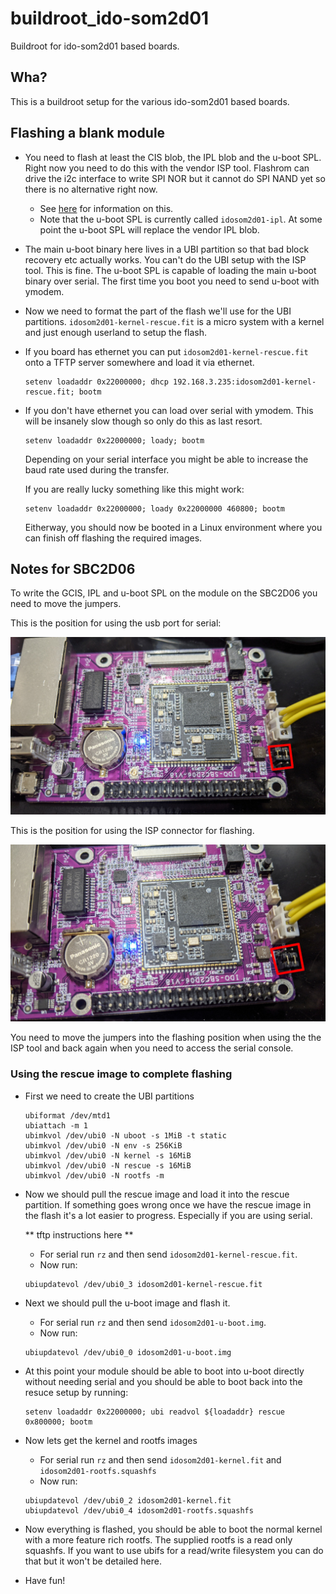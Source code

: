 # buildroot_ido-som2d01

Buildroot for ido-som2d01 based boards.

## Wha?

This is a buildroot setup for the various ido-som2d01 based boards.

## Flashing a blank module

- You need to flash at least the CIS blob, the IPL blob and the u-boot SPL.
  Right now you need to do this with the vendor ISP tool. Flashrom can drive
  the i2c interface to write SPI NOR but it cannot do SPI NAND yet so there
  is no alternative right now.

  - See [here](http://linux-chenxing.org/infinity2/ido-som2d01/#flashing) for information on this.
  - Note that the u-boot SPL is currently called `idosom2d01-ipl`. At some point the u-boot SPL will
    replace the vendor IPL blob.

- The main u-boot binary here lives in a UBI partition so that bad block
  recovery etc actually works. You can't do the UBI setup with the ISP tool.
  This is fine. The u-boot SPL is capable of loading the main u-boot binary
  over serial. The first time you boot you need to send u-boot with ymodem.

- Now we need to format the part of the flash we'll use for the UBI
  partitions. `idosom2d01-kernel-rescue.fit` is a micro system with a kernel and just
  enough userland to setup the flash.

- If you board has ethernet you can put `idosom2d01-kernel-rescue.fit` onto a TFTP server
  somewhere and load it via ethernet.

  ```
  setenv loadaddr 0x22000000; dhcp 192.168.3.235:idosom2d01-kernel-rescue.fit; bootm
  ```

- If you don't have ethernet you can load over serial with ymodem. This will be insanely
  slow though so only do this as last resort.

  ```
  setenv loadaddr 0x22000000; loady; bootm
  ```

  Depending on your serial interface you might be able to increase the baud rate
  used during the transfer.

  If you are really lucky something like this might work:

  ```
  setenv loadaddr 0x22000000; loady 0x22000000 460800; bootm
  ```

  Eitherway, you should now be booted in a Linux environment where you can
  finish off flashing the required images.

## Notes for SBC2D06

To write the GCIS, IPL and u-boot SPL on the module on the SBC2D06 you need to move
the jumpers.

This is the position for using the usb port for serial:

![Jumpers for flashing](sbc02d06_jumpers_usb_serial.jpg)

This is the position for using the ISP connector for flashing.

![Jumpers for usb serial](sbc02d06_jumpers_flashing.jpg)

You need to move the jumpers into the flashing position when using the the ISP tool
and back again when you need to access the serial console.

### Using the rescue image to complete flashing

- First we need to create the UBI partitions
  ```
  ubiformat /dev/mtd1
  ubiattach -m 1
  ubimkvol /dev/ubi0 -N uboot -s 1MiB -t static
  ubimkvol /dev/ubi0 -N env -s 256KiB
  ubimkvol /dev/ubi0 -N kernel -s 16MiB
  ubimkvol /dev/ubi0 -N rescue -s 16MiB
  ubimkvol /dev/ubi0 -N rootfs -m
  ```
- Now we should pull the rescue image and load it into the rescue partition.
  If something goes wrong once we have the rescue image in the flash it's a lot
  easier to progress. Especially if you are using serial.

  ** tftp instructions here **

  - For serial run `rz` and then send `idosom2d01-kernel-rescue.fit`.
  - Now run:

  ```
  ubiupdatevol /dev/ubi0_3 idosom2d01-kernel-rescue.fit
  ```

- Next we should pull the u-boot image and flash it.

  - For serial run `rz` and then send `idosom2d01-u-boot.img`.
  - Now run:

  ```
  ubiupdatevol /dev/ubi0_0 idosom2d01-u-boot.img
  ```

- At this point your module should be able to boot into u-boot directly
  without needing serial and you should be able to boot back into the resuce
  setup by running:

  ```
  setenv loadaddr 0x22000000; ubi readvol ${loadaddr} rescue 0x800000; bootm
  ```

- Now lets get the kernel and rootfs images
  - For serial run `rz` and then send `idosom2d01-kernel.fit` and `idosom2d01-rootfs.squashfs`
  - Now run:

  ```
  ubiupdatevol /dev/ubi0_2 idosom2d01-kernel.fit
  ubiupdatevol /dev/ubi0_4 idosom2d01-rootfs.squashfs
  ```

- Now everything is flashed, you should be able to boot the normal kernel with a
  more feature rich rootfs. The supplied rootfs is a read only squashfs. If you
  want to use ubifs for a read/write filesystem you can do that but it won't be
  detailed here.

- Have fun!

